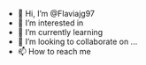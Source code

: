 - 👋 Hi, I’m @Flaviajg97
- 👀 I’m interested in 
- 🌱 I’m currently learning
- 💞️ I’m looking to collaborate on ...
- 📫 How to reach me 

<!---
Flaviajg97/Flaviajg97 is a ✨ special ✨ repository because its `README.md` (this file) appears on your GitHub profile.
You can click the Preview link to take a look at your changes.
--->

